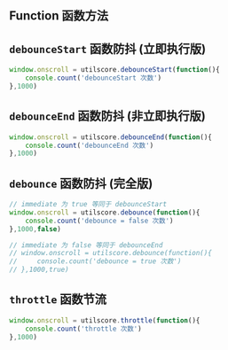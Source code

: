## Function 函数方法

## `debounceStart` 函数防抖 (立即执行版)
```javascript
window.onscroll = utilscore.debounceStart(function(){
    console.count('debounceStart 次数') 
},1000)
```


## `debounceEnd`  函数防抖 (非立即执行版)
```javascript
window.onscroll = utilscore.debounceEnd(function(){
    console.count('debounceEnd 次数') 
},1000)
```


## `debounce` 函数防抖 (完全版)
```javascript
// immediate 为 true 等同于 debounceStart
window.onscroll = utilscore.debounce(function(){
    console.count('debounce = false 次数') 
},1000,false)

// immediate 为 false 等同于 debounceEnd
// window.onscroll = utilscore.debounce(function(){
//     console.count('debounce = true 次数') 
// },1000,true)
```

## `throttle` 函数节流
```javascript
window.onscroll = utilscore.throttle(function(){
    console.count('throttle 次数') 
},1000)
```